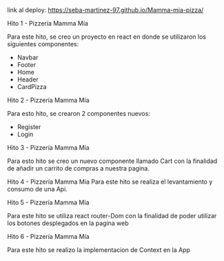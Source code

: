 link al deploy: https://seba-martinez-97.github.io/Mamma-mia-pizza/

Hito 1 - Pizzería Mamma Mía

Para este hito, se creo un proyecto en react en donde se utilizaron los siguientes componentes:
- Navbar
- Footer
- Home
- Header
- CardPizza

Hito 2 - Pizzería Mamma Mía

Para esto hito, se crearon 2 componentes nuevos: 
- Register
- Login

Hito 3 - Pizzería Mamma Mía

Para esto hito se creo un nuevo componente llamado Cart con la finalidad de añadir un carrito de compras a nuestra pagina.

Hito 4 - Pizzería Mamma Mía
Para este hito se realiza el levantamiento y consumo de una Api.

Hito 5 - Pizzería Mamma Mía 

Para este hito se utiliza react router-Dom con la finalidad de poder utilizar los botones desplegados en la pagina web

Hito 6 - Pizzería Mamma Mía

Para este hito se realizo la implementacion de Context en la App
